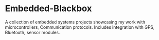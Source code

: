 # Embedded-Blackbox
A collection of embedded systems projects showcasing my work with microcontrollers, Communication protocols. Includes integration with GPS, Bluetooth, sensor modules.
